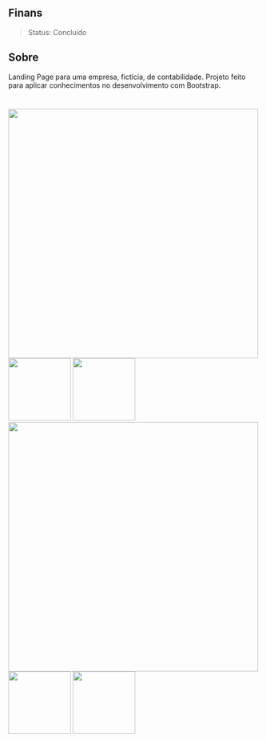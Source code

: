 ## Finans
> Status: Concluído

## Sobre
<p>
  Landing Page para uma empresa, fictícia, de contabilidade. Projeto feito para aplicar conhecimentos no desenvolvimento com Bootstrap.
</p>

#
<div>
  <img style="width:500px" src="https://github.com/user-attachments/assets/ad4b24cf-0847-4ff1-977a-578fa987d5ed">
  <img style="width:125px" src="https://github.com/user-attachments/assets/4c88d082-b07a-491b-828e-5314b3e59745">
  <img style="width:125px" src="https://github.com/user-attachments/assets/3a5aa49e-d4d3-4bfa-a81e-78a3437cf495">
  <img style="width:500px" src="https://github.com/user-attachments/assets/c7b3cd79-23ac-4b3b-91c3-702e8fcb7150">
  <img style="width:125px" src="https://github.com/user-attachments/assets/34822de0-13c5-4a62-b20a-6cb914b36893">
  <img style="width:125px" src="https://github.com/user-attachments/assets/b9dda74f-1eb7-46c6-8621-8572d05752f6">
</div>
